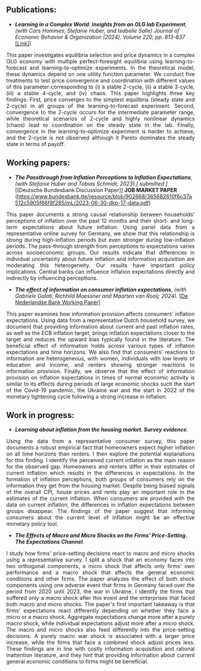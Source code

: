 <h2 id="wp">Publications: </h2>

- *<strong><strong>Learning in a Complex World: Insights from an OLG lab Experiment</strong></strong>, (with Cars Hommes, Stefanie Huber,  and Isabelle Salle) Journal of Economic Behavior & Organization (2024), Volume 220, pp. 813-837* [[Link]](https://www.sciencedirect.com/science/article/pii/S0167268124000970))

<p align="justify">This paper investigates equilibria selection and price dynamics in a complex OLG economy with multiple perfect-foresight equilibria using learning-to-forecast and learning-to-optimize experiments. In the theoretical model, these dynamics depend on one utility function parameter. We conduct five treatments to test price convergence and coordination with different values of this parameter corresponding to (i) a stable 2-cycle, (ii) a stable 3-cycle, (iii) a stable 4-cycle, and (iv) chaos. This paper highlights three key findings: First, price converges to the simplest equilibria (steady state and 2-cycle) in all groups of the learning-to-forecast experiment. Second, convergence to the 2-cycle occurs for the intermediate parameter range, while theoretical scenarios of 2-cycle and highly nonlinear dynamics (chaos) lead to coordination on the steady state in the lab. Finally, convergence in the learning-to-optimize experiment is harder to achieve, and the 2-cycle is not observed although it Pareto dominates the steady state in terms of payoff.</p>
<h2 id="wp">Working papers: </h2>

- *<strong><strong> The Passthrough from Inflation Perceptions to Inflation Expectations</strong></strong>, (with Stefanie Huber and Tobias Schmidt; 2023).[<i> submitted </i>]* [[Deutsche Bundesbank Discussion Paper]] <strong><strong> JOB MARKET PAPER </strong></strong>(https://www.bundesbank.de/resource/blob/902668/365682610f6c37a512c5905f66f8f285/mL/2023-06-30-dkp-17-data.pdf)

<p align="justify">This paper documents a strong causal relationship between households' perceptions of inflation over the past 12 months and their short- and long-term expectations about future inflation. Using panel data from a representative online survey for Germany, we show that this relationship is strong during high-inflation periods but even stronger during low-inflation periods. The pass-through strength from perceptions to expectations varies across socioeconomic groups. Our results indicate that differences in individual uncertainty about future inflation and information acquisition are moderating this heterogeneity. Our results have important policy implications. Central banks can influence inflation expectations directly and indirectly by influencing perceptions.</p>

- *<strong><strong>The effect of information on consumer inflation expectations</strong></strong>, (with Gabriele Galati, Richhild Moessner and Maarten van Rooij; 2024).* [[De Nederlandse Bank Working Paper]](https://www.dnb.nl/publicaties/publicaties-onderzoek/working-paper-2024/810-the-effect-of-information-on-consumer-inflation-expectations/)

<p align="justify">This paper examines how information provision affects consumers’ inflation expectations. Using data from a representative Dutch household survey, we document that providing information about current and past inflation rates, as well as the ECB inflation target, brings inflation expectations closer to the target and reduces the upward bias typically found in the literature. The beneficial effect of information holds across various types of inflation expectations and time horizons. We also find that consumers' reactions to information are heterogeneous, with women, individuals with low levels of education and income, and renters showing stronger reactions to information provision. Finally, we observe that the effect of information provision on inflation expectations in times of normal economic activity is similar to its effects during periods of large economic shocks such the start of the Covid-19 pandemic, the Ukraine war and the start in 2022 of the monetary tightening cycle following a strong increase in inflation.</p>


<h2 id="wip">Work in progress: </h2>

- *<strong><strong>Learning about inflation from the housing market. Survey evidence</strong></strong>.*
  
<p align="justify">Using the data from a representative consumer survey, this paper documents a robust empirical fact that homeowners expect higher inflation on all time horizons than renters. I then explore the potential explanations for this finding. I identify the perceived current inflation as the main reason for the observed gap. Homeowners and renters differ in their estimates of current inflation which results in the differences in expectations. In the formation of inflation perceptions, both groups of consumers rely on the information they get from the housing market. Despite being biased signals of the overall CPI, house prices and rents play an important role in the estimates of the current inflation. When consumers are provided with the data on current inflation, the differences in inflation expectations between groups disappear. The findings of the paper suggest that informing consumers about the current level of inflation might be an effective monetary policy tool. </p>

- *<strong><strong>The Effects of Macro and Micro Shocks on the Firms' Price-Setting. The Expectations Channel</strong></strong>.*

<p align="justify">I study how firms' price-setting decisions react to macro and micro shocks using a representative survey. I split a shock that an economy faces into two orthogonal components, a micro shock that affects only firms' own performance and a macro shock that affects the general economic conditions and other firms. The paper analyzes the effect of both shock components using one adverse event that firms in Germany faced over the period from 2020 until 2023, the war in Ukraine. I identify the firms that suffered only a macro shock after this event and the enterprises that faced both macro and micro shocks. The paper's first important takeaway is that firms' expectations react differently depending on whether they face a micro or a macro shock. Aggregate expectations change more after a purely macro shock, while individual expectations adjust more after a micro shock. The macro and micro shocks also feed differently into the price-setting decisions. A purely macro war shock is associated with a larger price increase, while the firms that face a combined shock adjust prices less. These findings are in line with costly information acquisition and rational inattention literature, and they hint that providing information about current general economic conditions to firms might be beneficial. </p>
